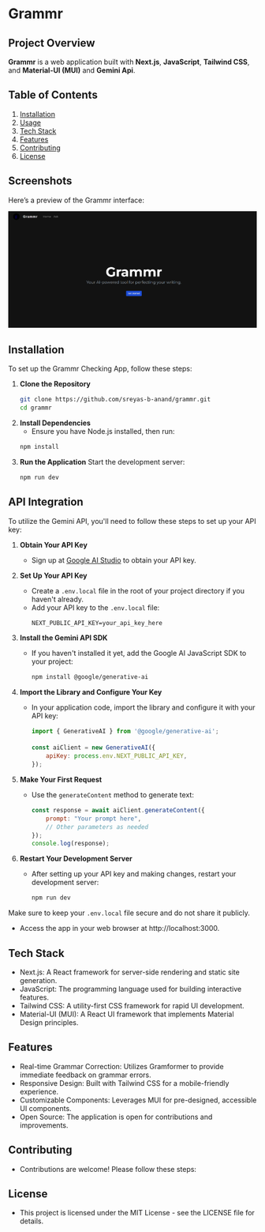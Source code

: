 # Grammr

## Project Overview
**Grammr** is a web application built with **Next.js**, **JavaScript**, **Tailwind CSS**, and **Material-UI (MUI)** and **Gemini Api**. 

## Table of Contents
1. [Installation](#installation)
2. [Usage](#usage)
3. [Tech Stack](#tech-stack)
4. [Features](#features)
5. [Contributing](#contributing)
6. [License](#license)

## Screenshots

Here’s a preview of the Grammr interface:

![Grammr App Screenshot](./assets/grammr.png)
## Installation
To set up the Grammr Checking App, follow these steps:

1. **Clone the Repository**
   ```bash
   git clone https://github.com/sreyas-b-anand/grammr.git
   cd grammr
2. **Install Dependencies**
   - Ensure you have Node.js installed, then run:
   ```bash
   npm install
3. **Run the Application**
   Start the development server:
   ```bash
   npm run dev

## API Integration

To utilize the Gemini API, you'll need to follow these steps to set up your API key:

1. **Obtain Your API Key**
   - Sign up at [Google AI Studio](https://ai.google.dev/api) to obtain your API key.

2. **Set Up Your API Key**
   - Create a `.env.local` file in the root of your project directory if you haven't already.
   - Add your API key to the `.env.local` file:
     ```plaintext
     NEXT_PUBLIC_API_KEY=your_api_key_here
     ```

3. **Install the Gemini API SDK**
   - If you haven't installed it yet, add the Google AI JavaScript SDK to your project:
     ```bash
     npm install @google/generative-ai
     ```

4. **Import the Library and Configure Your Key**
   - In your application code, import the library and configure it with your API key:
     ```javascript
     import { GenerativeAI } from '@google/generative-ai';

     const aiClient = new GenerativeAI({
         apiKey: process.env.NEXT_PUBLIC_API_KEY,
     });
     ```

5. **Make Your First Request**
   - Use the `generateContent` method to generate text:
     ```javascript
     const response = await aiClient.generateContent({
         prompt: "Your prompt here",
         // Other parameters as needed
     });
     console.log(response);
     ```

6. **Restart Your Development Server**
   - After setting up your API key and making changes, restart your development server:
     ```bash
     npm run dev
     ```

Make sure to keep your `.env.local` file secure and do not share it publicly.
 - Access the app in your web browser at http://localhost:3000.
## Tech Stack
 - Next.js: A React framework for server-side rendering and static site generation.
 - JavaScript: The programming language used for building interactive features.
 - Tailwind CSS: A utility-first CSS framework for rapid UI development.
 - Material-UI (MUI): A React UI framework that implements Material Design principles.
## Features
 - Real-time Grammar Correction: Utilizes Gramformer to provide immediate feedback on grammar errors.
 - Responsive Design: Built with Tailwind CSS for a mobile-friendly experience.
 - Customizable Components: Leverages MUI for pre-designed, accessible UI components.
 - Open Source: The application is open for contributions and improvements.

## Contributing
 - Contributions are welcome! Please follow these steps:
 
## License
 - This project is licensed under the MIT License - see the LICENSE file for details.
